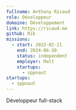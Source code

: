 ```yaml
---
fullname: Anthony Ricaud
role: Développeur
domaine: Développement
link: https://ricaud.me
github: Rik
missions:
  - start: 2022-02-21
    end: 2024-06-30
    status: independent
    employer: Malt
    startups:
      - sppnaut
startups:
  - sppnaut
---
```

Développeur full-stack